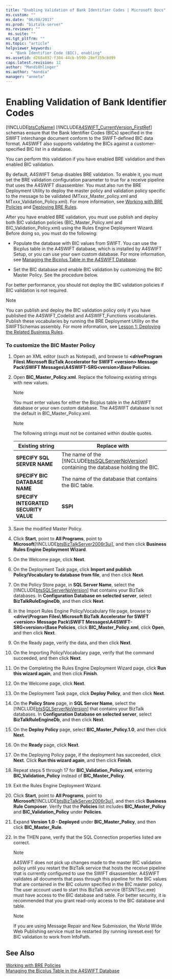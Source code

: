```yaml
---
title: "Enabling Validation of Bank Identifier Codes | Microsoft Docs"
ms.custom: ""
ms.date: "06/08/2017"
ms.prod: "biztalk-server"
ms.reviewer: ""
 ms.suite: ""
ms.tgt_pltfrm: ""
ms.topic: "article"
helpviewer_keywords: 
  - "Bank Identifier Code (BIC), enabling"
ms.assetid: d268a892-f304-44cb-b590-28ef359c8d99
caps.latest.revision: 12
author: "MandiOhlinger"
ms.author: "mandia"
manager: "anneta"
---
```

# Enabling Validation of Bank Identifier Codes
[!INCLUDE[btsCoName](../../includes/btsconame-md.md)] [!INCLUDE[A4SWIFT_CurrentVersion_FirstRef](../../includes/a4swift-currentversion-firstref-md.md)] schemas ensure that the Bank Identifier Codes (BICs) specified in the SWIFT interchange document conform to the SWIFT-defined BIC data format. A4SWIFT also supports validating the BICs against a customer-specified BIC list in a database.  
  
 You can perform this validation if you have enabled BRE validation and then enabled BIC validation.  
  
 By default, A4SWIFT Setup disables BRE validation. To enable it, you must set the BRE validation configuration parameter to true for a receive pipeline that uses the A4SWIFT disassembler. You must also run the BRE Deployment Utility to deploy the master policy and validation policy specific to the message to be validated (MT*xxx*_Master_policy.xml and MT*xxx*_Validation_Policy.xml). For more information, see [Working with BRE Policies](../../adapters-and-accelerators/accelerator-swift/working-with-bre-policies.md) and [Deploying BRE Rules](../../adapters-and-accelerators/accelerator-swift/deploying-bre-rules.md).  
  
 After you have enabled BRE validation, you must use publish and deploy both BIC validation policies (BIC_Master_Policy.xml and BIC_Validation_Policy.xml) using the Rules Engine Deployment Wizard. Before doing so, you must do the following:  
  
-   Populate the database with BIC values from SWIFT. You can use the Bicplus table in the A4SWIFT database, which is installed by A4SWIFT Setup, or you can use your own custom database. For more information, see [Managing the Bicplus Table in the A4SWIFT Database](../../adapters-and-accelerators/accelerator-swift/managing-the-bicplus-table-in-the-a4swift-database.md).  
  
-   Set the BIC database and enable BIC validation by customizing the BIC Master Policy. See the procedure below.  
  
 For better performance, you should not deploy the BIC validation policies if BIC validation is not required.  
  
> [!NOTE]
>  You can publish and deploy the BIC validation policy only if you have published the A4SWIFT_Codelist and A4SWIFT_Functions vocabularies. Publish these vocabularies by running the BRE Deployment Utility on the SWIFTSchemas assembly. For more information, see [Lesson 1: Deploying the Related Business Rules](../../adapters-and-accelerators/accelerator-swift/lesson-1-deploying-the-related-business-rules.md).  
  
### To customize the BIC Master Policy  
  
1.  Open an XML editor (such as Notepad), and browse to **<*drive*Program Files\ Microsoft BizTalk Accelerator for SWIFT \<version> Message Pack\SWIFT Messages\A4SWIFT-SRG\<version>\Base Policies**.  
  
2.  Open **BIC_Master_Policy.xml**. Replace the following existing strings with new values.  
  
    > [!NOTE]
    >  You must enter values for either the Bicplus table in the A4SWIFT database or your own custom database. The A4SWIFT database is not the default in BIC_Master_Policy.xml.  
  
    > [!NOTE]
    >  The following strings must not be contained within double quotes.  
  
    |Existing string|Replace with|  
    |---------------------|------------------|  
    |**SPECIFY SQL SERVER NAME**|The name of the [!INCLUDE[btsSQLServerNoVersion](../../includes/btssqlservernoversion-md.md)] containing the database holding the BIC.|  
    |**SPECIFY BIC DATABASE NAME**|The name of the database that contains the BIC table.|  
    |**SPECIFY INTEGRATED SECURITY VALUE**|**SSPI**|  
  
3.  Save the modified Master Policy.  
  
4.  Click **Start**, point to **All Programs**, point to **Microsoft**[!INCLUDE[btsBizTalkServer2006r3ui](../../includes/btsbiztalkserver2006r3ui-md.md)], and then click **Business Rules Engine Deployment Wizard**.  
  
5.  On the Welcome page, click **Next**.  
  
6.  On the Deployment Task page, click **Import and publish Policy/Vocabulary to database from file**, and then click **Next**.  
  
7.  On the Policy Store page, in **SQL Server Name**, select the [!INCLUDE[btsSQLServerNoVersion](../../includes/btssqlservernoversion-md.md)] that contains your BizTalk databases. In **Configuration Database on selected server**, select **BizTalkRuleEngineDb**, and then click **Next**.  
  
8.  In the Import Rules Engine Policy/Vocabulary file page, browse to **<*drive*\Program Files\ Microsoft BizTalk Accelerator for SWIFT \<version> Message Pack\SWIFT Messages\A4SWIFT-SRG\<version>\Base Policies**, click **BIC_Master_Policy.xml**, click **Open**, and then click **Next**.  
  
9. On the Ready page, verify the data, and then click **Next**.  
  
10. On the Importing Policy/Vocabulary page, verify that the command succeeded, and then click **Next**.  
  
11. On the Completing the Rules Engine Deployment Wizard page, click **Run this wizard again**, and then click **Finish**.  
  
12. On the Welcome page, click **Next**.  
  
13. On the Deployment Task page, click **Deploy Policy**, and then click **Next**.  
  
14. On the **Policy Store** page, in **SQL Server Name**, select the [!INCLUDE[btsSQLServerNoVersion](../../includes/btssqlservernoversion-md.md)] that contains your BizTalk databases. In **Configuration Database on selected server**, select **BizTalkRuleEngineDb**, and then click **Next**.  
  
15. On the **Deploy Policy** page, select **BIC_Master_Policy.1.0**, and then click **Next**.  
  
16. On the **Ready** page, click **Next**.  
  
17. On the Deploying Policy page, if the deployment has succeeded, click **Next**. Click **Run this wizard again**, and then click **Finish**.  
  
18. Repeat steps 5 through 17 for **BIC_Validation_Policy.xml**, entering **BIC_Validation_Policy** instead of **BIC_Master_Policy**.  
  
19. Exit the Rules Engine Deployment Wizard.  
  
20. Click **Start**, point to **All Programs**, point to **Microsoft**[!INCLUDE[btsBizTalkServer2006r3ui](../../includes/btsbiztalkserver2006r3ui-md.md)], and then click **Business Rule Composer**. Verify that the **Policies** list includes **BIC_Master_Policy** and **BIC_Validation_Policy** under **Policies**.  
  
21. Expand **Version 1.0 - Deployed** under **BIC_Master_Policy**, and then click **BIC_Master_Rule**.  
  
22. In the THEN pane, verify that the SQL Connection properties listed are correct.  
  
    > [!NOTE]
    >  A4SWIFT does not pick up changes made to the master BIC validation policy until you restart the BizTalk service that hosts the receive pipeline that is currently configured to use the SWIFT disassembler. A4SWIFT validates all documents that pass through this pipeline for the BIC values that are contained in the BIC column specified in the BIC master policy. The user account used to start this BizTalk service (BTSNTSvc.exe) must have access to the BIC database and table. For better security, it is recommended that you grant read-only access to the BIC database and table.  
  
    > [!NOTE]
    >  If you are using Message Repair and New Submission, the World Wide Web Publishing service must be restarted (by running iisreset.exe) for BIC validation to work from InfoPath.  
  
## See Also  
 [Working with BRE Policies](../../adapters-and-accelerators/accelerator-swift/working-with-bre-policies.md)   
 [Managing the Bicplus Table in the A4SWIFT Database](../../adapters-and-accelerators/accelerator-swift/managing-the-bicplus-table-in-the-a4swift-database.md)